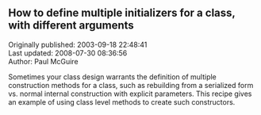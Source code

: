 ## How to define multiple initializers for a class, with different arguments  
Originally published: 2003-09-18 22:48:41  
Last updated: 2008-07-30 08:36:56  
Author: Paul McGuire  
  
Sometimes your class design warrants the definition of multiple construction methods for a class, such as rebuilding from a serialized form vs. normal internal construction with explicit parameters.  This recipe gives an example of using class level methods to create such constructors.